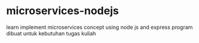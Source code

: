 # microservices-nodejs
learn implement microservices concept using node js and express
program dibuat untuk kebutuhan tugas kuliah
